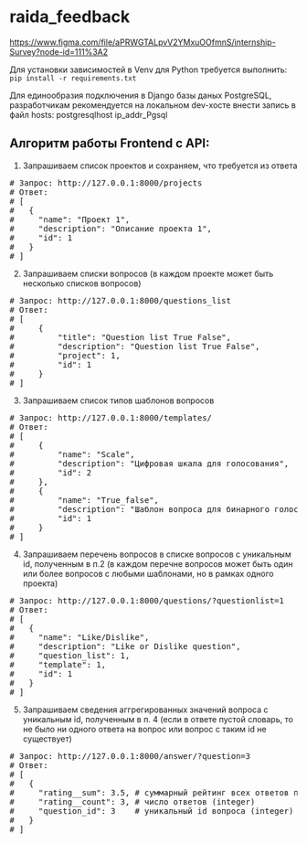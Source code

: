 # raida_feedback

https://www.figma.com/file/aPRWGTALpvV2YMxuOOfmnS/internship-Survey?node-id=111%3A2

<p>Для установки зависимостей в Venv для Python требуется выполнить: <code>pip install -r requirements.txt</code> </p>

<p>Для единообразия подключения в Django базы даных PostgreSQL, 
разработчикам рекомендуется на локальном dev-хосте внести запись в файл hosts: postgresqlhost ip_addr_Pgsql </p>

## Алгоритм работы Frontend с API:

1. Запрашиваем список проектов и сохраняем, что требуется из ответа

<pre>
# Запрос: http://127.0.0.1:8000/projects 
# Ответ:
# [
#   {
#     "name": "Проект 1",
#     "description": "Описание проекта 1",
#     "id": 1
#   }
# ]
</pre>

2. Запрашиваем списки вопросов (в каждом проекте может быть несколько списков вопросов)
<pre>
# Запрос: http://127.0.0.1:8000/questions_list
# Ответ:
# [
#     {
#         "title": "Question list True False",
#         "description": "Question list True False",
#         "project": 1,
#         "id": 1
#     }
# ]
</pre>

3. Запрашиваем список типов шаблонов вопросов

<pre>
# Запрос: http://127.0.0.1:8000/templates/
# Ответ:
# [
#     {
#         "name": "Scale",
#         "description": "Цифровая шкала для голосования",
#         "id": 2
#     },
#     {
#         "name": "True_false",
#         "description": "Шаблон вопроса для бинарного голосания",
#         "id": 1
#     }
# ]
</pre>

4. Запрашиваем перечень вопросов в списке вопросов с уникальным id, полученным в п.2
(в каждом перечне вопросов может быть один или более вопросов с любыми шаблонами, но в рамках одного проекта)

<pre>
# Запрос: http://127.0.0.1:8000/questions/?questionlist=1
# Ответ:
# [
#   {
#     "name": "Like/Dislike",
#     "description": "Like or Dislike question",
#     "question_list": 1,
#     "template": 1,
#     "id": 1
#   }
# ]
</pre>

5. Запрашиваем сведения аггрегированных значений вопроса с уникальным id, полученным в п. 4
 (если в ответе пустой словарь, то не было ни одного ответа на вопрос или вопрос с таким id не существует)

<pre>
# Запрос: http://127.0.0.1:8000/answer/?question=3
# Ответ:
# [
# 	{
#     "rating__sum": 3.5, # суммарный рейтинг всех ответов по данному вопросу (float)
#     "rating__count": 3, # число ответов (integer)
#     "question_id": 3    # уникальный id вопроса (integer)
# 	}
# ]
</pre>
